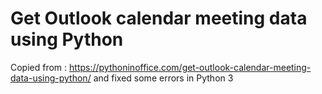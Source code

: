 # Get Outlook calendar meeting data using Python

Copied from : https://pythoninoffice.com/get-outlook-calendar-meeting-data-using-python/ and fixed some errors in Python 3
